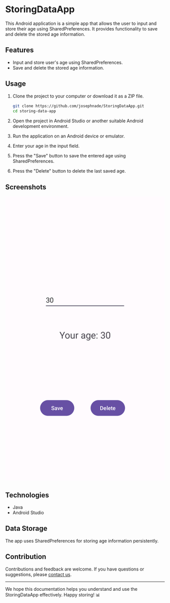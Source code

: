 # StoringDataApp

This Android application is a simple app that allows the user to input and store their age using SharedPreferences. It provides functionality to save and delete the stored age information.

## Features

- Input and store user's age using SharedPreferences.
- Save and delete the stored age information.

## Usage

1. Clone the project to your computer or download it as a ZIP file.

    ```bash
    git clone https://github.com/josephnade/StoringDataApp.git
    cd storing-data-app
    ```

2. Open the project in Android Studio or another suitable Android development environment.

3. Run the application on an Android device or emulator.

4. Enter your age in the input field.

5. Press the "Save" button to save the entered age using SharedPreferences.

6. Press the "Delete" button to delete the last saved age.

## Screenshots

![StoringDataApp Screenshot](readme-assets/ss.png)

## Technologies

- Java
- Android Studio

## Data Storage

The app uses SharedPreferences for storing age information persistently.

## Contribution

Contributions and feedback are welcome. If you have questions or suggestions, please [contact us](mailto:yusuf.akn2017@gmail.com).

---

We hope this documentation helps you understand and use the StoringDataApp effectively. Happy storing! 📊
